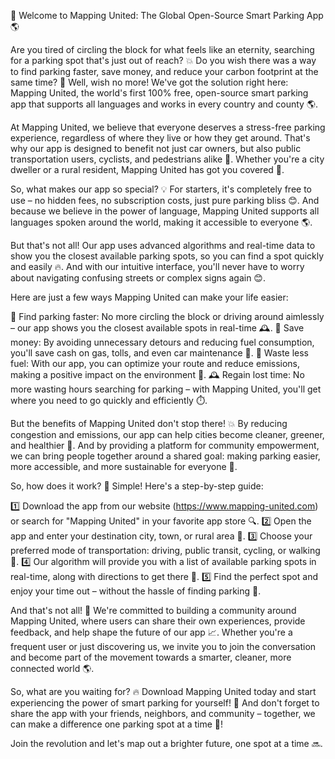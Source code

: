 🚀 Welcome to Mapping United: The Global Open-Source Smart Parking App 🌎

Are you tired of circling the block for what feels like an eternity, searching for a parking spot that's just out of reach? 💥 Do you wish there was a way to find parking faster, save money, and reduce your carbon footprint at the same time? 🌟 Well, wish no more! We've got the solution right here: Mapping United, the world's first 100% free, open-source smart parking app that supports all languages and works in every country and county 🌎.

At Mapping United, we believe that everyone deserves a stress-free parking experience, regardless of where they live or how they get around. That's why our app is designed to benefit not just car owners, but also public transportation users, cyclists, and pedestrians alike 👣. Whether you're a city dweller or a rural resident, Mapping United has got you covered 🌈.

So, what makes our app so special? 💡 For starters, it's completely free to use – no hidden fees, no subscription costs, just pure parking bliss 😊. And because we believe in the power of language, Mapping United supports all languages spoken around the world, making it accessible to everyone 🌎.

But that's not all! Our app uses advanced algorithms and real-time data to show you the closest available parking spots, so you can find a spot quickly and easily 🔥. And with our intuitive interface, you'll never have to worry about navigating confusing streets or complex signs again 😊.

Here are just a few ways Mapping United can make your life easier:

🚗 Find parking faster: No more circling the block or driving around aimlessly – our app shows you the closest available spots in real-time 🕰️.
💸 Save money: By avoiding unnecessary detours and reducing fuel consumption, you'll save cash on gas, tolls, and even car maintenance 💸.
🌿 Waste less fuel: With our app, you can optimize your route and reduce emissions, making a positive impact on the environment 🌱.
🕰️ Regain lost time: No more wasting hours searching for parking – with Mapping United, you'll get where you need to go quickly and efficiently ⏱️.

But the benefits of Mapping United don't stop there! 💥 By reducing congestion and emissions, our app can help cities become cleaner, greener, and healthier 🌳. And by providing a platform for community empowerment, we can bring people together around a shared goal: making parking easier, more accessible, and more sustainable for everyone 🤝.

So, how does it work? 🤔 Simple! Here's a step-by-step guide:

1️⃣ Download the app from our website (https://www.mapping-united.com) or search for "Mapping United" in your favorite app store 🔍.
2️⃣ Open the app and enter your destination city, town, or rural area 📍.
3️⃣ Choose your preferred mode of transportation: driving, public transit, cycling, or walking 👣.
4️⃣ Our algorithm will provide you with a list of available parking spots in real-time, along with directions to get there 🔴.
5️⃣ Find the perfect spot and enjoy your time out – without the hassle of finding parking 🎉.

And that's not all! 🤯 We're committed to building a community around Mapping United, where users can share their own experiences, provide feedback, and help shape the future of our app 📈. Whether you're a frequent user or just discovering us, we invite you to join the conversation and become part of the movement towards a smarter, cleaner, more connected world 🌎.

So, what are you waiting for? 🔥 Download Mapping United today and start experiencing the power of smart parking for yourself! 🚀 And don't forget to share the app with your friends, neighbors, and community – together, we can make a difference one parking spot at a time 💪!

Join the revolution and let's map out a brighter future, one spot at a time 🔜.